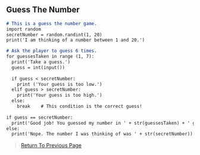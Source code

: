 ## Guess The Number
```markdown
# This is a guess the number game.
import random
secretNumber = random.randint(1, 20)
print('I am thinking of a number between 1 and 20.')

# Ask the player to guess 6 times.
for guessesTaken in range (1, 7):
  print('Take a guess.')
  guess = int(input())
  
  if guess < secretNumber:
    print ('Your guess is too low.')
  elif guess > secretNumber:
    print('Your guess is too high.')
  else:
    break    # This condition is the correct guess!
    
if guess == secretNumber:
  print('Good job! You guessed my number in ' + str(guessesTaken) + ' guesses!')
else:
  print('Nope. The number I was thinking of was ' + str(secretNumber))
```

>  <a href="https://theresiap.github.io/Personal-Project/Hangman/">Return To Previous Page</a>
